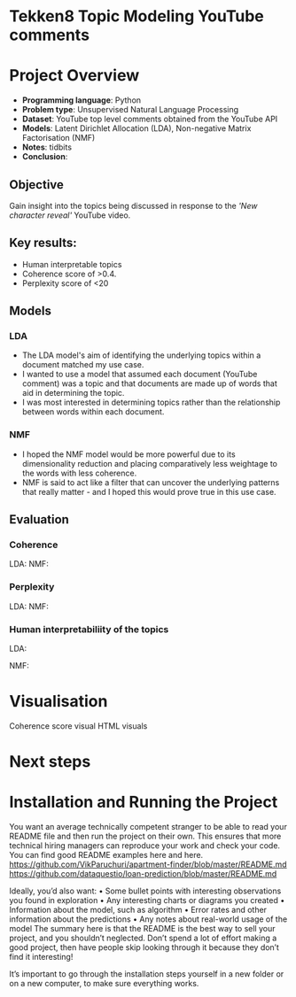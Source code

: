 # Tekken8 Topic Modeling YouTube comments

# Project Overview
- **Programming language**: Python
- **Problem type**: Unsupervised Natural Language Processing
- **Dataset**: YouTube top level comments obtained from the YouTube API
- **Models**: Latent Dirichlet Allocation (LDA), Non-negative Matrix Factorisation (NMF)
- **Notes**: tidbits
- **Conclusion**:

  
## Objective
Gain insight into the topics being discussed in response to the _'New character reveal'_ YouTube video.

## Key results:
- Human interpretable topics
- Coherence score of >0.4.
- Perplexity score of <20


## Models
### LDA
- The LDA model's aim of identifying the underlying topics within a document matched my use case.
- I wanted to use a model that assumed each document (YouTube comment) was a topic and that documents are made up of words that aid in determining the topic.
- I was most interested in determining topics rather than the relationship between words within each document.

### NMF
- I hoped the NMF model would be more powerful due to its dimensionality reduction and placing comparatively less weightage to the words with less coherence.
- NMF is said to act like a filter that can uncover the underlying patterns that really matter - and I hoped this would prove true in this use case.

## Evaluation
### Coherence
LDA: 
NMF:

### Perplexity
LDA:
NMF:

### Human interpretabiliity of the topics
LDA: 

NMF:


# Visualisation
Coherence score visual
HTML visuals

# Next steps


# Installation and Running the Project



You want an average technically competent stranger to be able to read your README file and then run the project on their own. This ensures that more technical hiring managers can reproduce your work and check your code. You can find good README examples
here and here.  https://github.com/VikParuchuri/apartment-finder/blob/master/README.md
https://github.com/dataquestio/loan-prediction/blob/master/README.md


Ideally, you’d also want:
•	Some bullet points with interesting observations you found in exploration
•	Any interesting charts or diagrams you created
•	Information about the model, such as algorithm
•	Error rates and other information about the predictions
•	Any notes about real-world usage of the model
The summary here is that the README is the best way to sell your project, and you shouldn’t neglected. Don’t spend a lot of effort making a good project, then have people skip looking through it because they don’t find it interesting!


It’s important to go through the installation steps yourself in a new folder or on a new computer, to make sure everything works.
